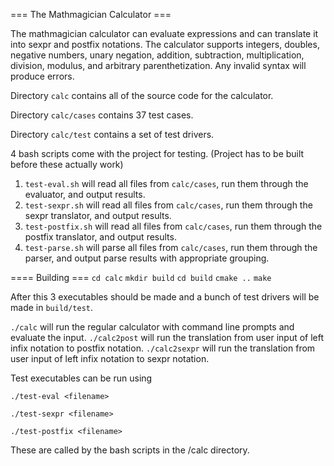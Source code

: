 === The Mathmagician Calculator ===

The mathmagician calculator can evaluate expressions and can translate it into sexpr and postfix notations.
The calculator supports integers, doubles, negative numbers, unary negation, addition, subtraction, multiplication, division, modulus, and arbitrary parenthetization. Any invalid syntax will produce errors.

Directory `calc` contains all of the source code for the calculator.

Directory `calc/cases` contains 37 test cases.

Directory `calc/test` contains a set of test drivers.

4 bash scripts come with the project for testing. (Project has to be built before these actually work)

1. `test-eval.sh` will read all files from `calc/cases`, run them through the evaluator, and output results.
2. `test-sexpr.sh` will read all files from `calc/cases`, run them through the sexpr translator, and output results.
3. `test-postfix.sh` will read all files from `calc/cases`, run them through the postfix translator, and output results.
4. `test-parse.sh` will parse all files from `calc/cases`, run them through the parser, and output parse results with appropriate grouping.

==== Building ===
`cd calc`
`mkdir build`
`cd build`
`cmake ..`
`make`

After this 3 executables should be made and a bunch of test drivers will be made in `build/test`.

`./calc` will run the regular calculator with command line prompts and evaluate the input.
`./calc2post` will run the translation from user input of left infix notation to postfix notation.
`./calc2sexpr` will run the translation from user input of left infix notation to sexpr notation.

Test executables can be run using

`./test-eval <filename>`

`./test-sexpr <filename>`

`./test-postfix <filename>`

These are called by the bash scripts in the /calc directory.

